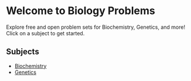 # Welcome to Biology Problems

Explore free and open problem sets for Biochemistry, Genetics, and more! Click on a subject to get started.

## Subjects

- [Biochemistry](biochemistry/index.md)
- [Genetics](genetics/index.md)
